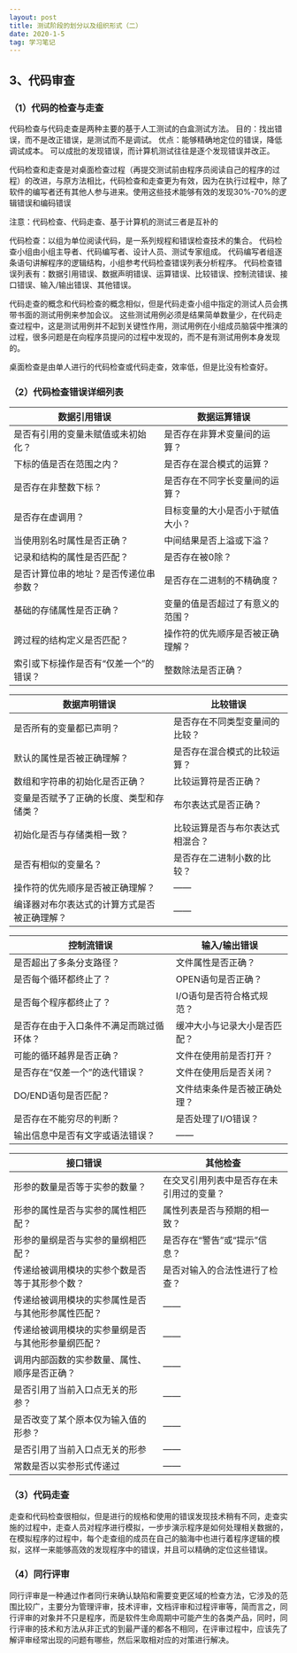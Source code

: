 ```yaml
---
layout: post
title: 测试阶段的划分以及组织形式（二）
date: 2020-1-5
tag: 学习笔记
---
```

## 3、代码审查
### （1）代码的检查与走查
代码检查与代码走查是两种主要的基于人工测试的白盒测试方法。
目的：找出错误，而不是改正错误，是测试而不是调试。
优点：能够精确地定位的错误，降低调试成本。
可以成批的发现错误，而计算机测试往往是逐个发现错误并改正。

代码检查和走查是对桌面检查过程（再提交测试前由程序员阅读自己的程序的过程）的改进，与原方法相比，代码检查和走查更为有效，因为在执行过程中，除了软件的编写者还有其他人参与进来。使用这些技术能够有效的发现30%-70%的逻辑错误和编码错误

注意：代码检查、代码走查、基于计算机的测试三者是互补的

代码检查：以组为单位阅读代码，是一系列规程和错误检查技术的集合。
代码检查小组由小组主导者、代码编写者、设计人员、测试专家组成。
代码编写者组逐条语句讲解程序的逻辑结构，小组参考代码检查错误列表分析程序。
代码检查错误列表有：数据引用错误、数据声明错误、运算错误、比较错误、控制流错误、接口错误、输入/输出错误、其他错误。

代码走查的概念和代码检查的概念相似，但是代码走查小组中指定的测试人员会携带书面的测试用例来参加会议。
这些测试用例必须是结果简单数量少，在代码走查过程中，这是测试用例并不起到关键性作用，测试用例在小组成员脑袋中推演的过程，很多问题是在向程序员提问的过程中发现的，而不是有测试用例本身发现的。

桌面检查是由单人进行的代码检查或代码走查，效率低，但是比没有检查好。
### （2）代码检查错误详细列表
|数据引用错误  |  数据运算错误|
|--|--|
| 是否有引用的变量未赋值或未初始化？  | 是否存在非算术变量间的运算？ |
| 下标的值是否在范围之内？  | 是否存在混合模式的运算？|
|  是否存在非整数下标？  | 是否存在不同字长变量间的运算？ |
|是否存在虚调用？  | 目标变量的大小是否小于赋值大小？ |
|当使用别名时属性是否正确？  | 中间结果是否上溢或下溢？ |
|记录和结构的属性是否匹配？		  | 是否存在被0除？ |
|是否计算位串的地址？是否传递位串参数？  | 	是否存在二进制的不精确度？|
|基础的存储属性是否正确？  | 变量的值是否超过了有意义的范围？ |
|跨过程的结构定义是否匹配？ | 操作符的优先顺序是否被正确理解？ |
|索引或下标操作是否有“仅差一个”的错误？	 | 整数除法是否正确？ |

|数据声明错误	  |  比较错误|
|--|--|
| 是否所有的变量都已声明？  |是否存在不同类型变量间的比较？ |
| 默认的属性是否被正确理解？  | 是否存在混合模式的比较运算？|
|  数组和字符串的初始化是否正确？  | 比较运算符是否正确？ |
|变量是否赋予了正确的长度、类型和存储类？  | 布尔表达式是否正确？ |
|初始化是否与存储类相一致？  | 比较运算是否与布尔表达式相混合？ |
|是否有相似的变量名？		  | 是否存在二进制小数的比较？|
|操作符的优先顺序是否被正确理解？ | ——|
|编译器对布尔表达式的计算方式是否 被正确理解？  |——  |

|控制流错误  |  输入/输出错误|
|--|--|
|是否超出了多条分支路径？			|文件属性是否正确？|
|是否每个循环都终止了？	|		OPEN语句是否正确？|
|是否每个程序都终止了？	|		I/O语句是否符合格式规范？|
|是否存在由于入口条件不满足而跳过循环体？		|	缓冲大小与记录大小是否匹配？|
|可能的循环越界是否正确？		|	文件在使用前是否打开？|
|是否存在“仅差一个”的迭代错误？	|		文件在使用后是否关闭？|
|DO/END语句是否匹配？		|	文件结束条件是否被正确处理？|
|是否存在不能穷尽的判断？	|		是否处理了I/O错误？|
|输出信息中是否有文字或语法错误？|		——	   |

|接口错误	|		其他检查|
|--|--|
|形参的数量是否等于实参的数量？		|	在交叉引用列表中是否存在未引用过的变量？|
|形参的属性是否与实参的属性相匹配？		|	属性列表是否与预期的相一致？|
|形参的量纲是否与实参的量纲相匹配？		|	是否存在“警告”或“提示”信息？|
|传递给被调用模块的实参个数是否等于其形参个数？	|		是否对输入的合法性进行了检查？|
|传递给被调用模块的实参属性是否与其他形参属性匹配？|——|
|传递给被调用模块的实参量纲是否与其他形参量纲匹配？|——|
|调用内部函数的实参数量、属性、顺序是否正确？|——|
|是否引用了当前入口点无关的形参？|——|
|是否改变了某个原本仅为输入值的形参？|——|
|是否引用了当前入口点无关的形参|——|
|常数是否以实参形式传递过|——|
### （3）代码走查
走查和代码检查很相似，但是进行的规格和使用的错误发现技术稍有不同，走查实施的过程中，走查人员对程序进行模拟，一步步演示程序是如何处理相关数据的，在模拟程序的过程中，每个走查组的成员在自己的脑海中也进行着程序逻辑的模拟，这样一来能够高效的发现程序中的错误，并且可以精确的定位这些错误。
### （4）同行评审
同行评审是一种通过作者同行来确认缺陷和需要变更区域的检查方法，它涉及的范围比较广，主要分为管理评审，技术评审，文档评审和过程评审等，简而言之，同行评审的对象并不只是程序，而是软件生命周期中可能产生的各类产品，同时，同行评审的技术和方法从非正式的到最严谨的都各不相同，在评审过程中，应该先了解评审经常出现的问题有哪些，然后采取相对应的对策进行解决。
